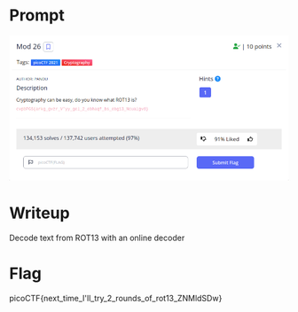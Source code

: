 <h1>
  Prompt
</h1>

![alt text](prompt.png)

<h1>
  Writeup
</h1>


Decode text from ROT13 with an online decoder 

<h1>
  Flag
</h1>
picoCTF{next_time_I'll_try_2_rounds_of_rot13_ZNMldSDw}

